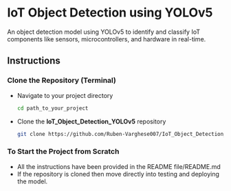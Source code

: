 # IoT Object Detection using YOLOv5
<span> An object detection model using YOLOv5 to identify and classify IoT components like sensors, microcontrollers, and hardware in real-time.</span>

## Instructions

### Clone the Repository (Terminal)
- Navigate to your project directory
  ```sh
  cd path_to_your_project
  ```
- Clone the **IoT_Object_Detection_YOLOv5** repository
  ```sh
  git clone https://github.com/Ruben-Varghese007/IoT_Object_Detection_YOLOv5.git
  ```

### To Start the Project from Scratch
- All the instructions have been provided in the README file/README.md
- If the repository is cloned then move directly into testing and deploying the model.

